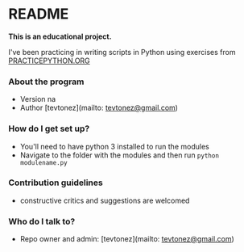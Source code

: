 # README #

**This is an educational project.**

I've been practicing in writing scripts in Python using exercises from [PRACTICEPYTHON.ORG](http://www.PRACTICEPYTHON.org)

### About the program ###
* Version na
* Author [tevtonez](mailto: tevtonez@gmail.com)

### How do I get set up? ###

* You'll need to have python 3 installed to run the modules
* Navigate to the folder with the modules and then run ```python modulename.py```

### Contribution guidelines ###

* constructive critics and suggestions are welcomed

### Who do I talk to? ###

* Repo owner and admin: [tevtonez](mailto: tevtonez@gmail.com)
